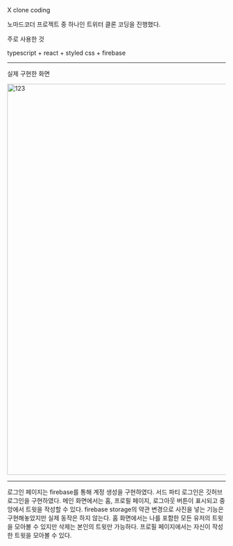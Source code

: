 X clone coding

노마드코더 프로젝트 중 하나인 트위터 클론 코딩을 진행했다.

주로 사용한 것

typescript + react + styled css + firebase

-----------

실제 구현한 화면

<img width="2723" height="903" alt="123" src="https://github.com/user-attachments/assets/bf28d248-9d8a-4ce7-9fac-3d762d0e579c" />




------------

로그인 페이지는 firebase를 통해 계정 생성을 구현하였다.
서드 파티 로그인은 깃허브 로그인을 구현하였다.
메인 화면에서는 홈, 프로필 페이지, 로그아웃 버튼이 표시되고 중앙에서 트윗을 작성할 수 있다.
firebase storage의 약관 변경으로 사진을 넣는 기능은 구현해놓았지만 실제 동작은 하지 않는다.
홈 화면에서는 나를 포함한 모든 유저의 트윗을 모아볼 수 있지만 삭제는 본인의 트윗만 가능하다.
프로필 페이지에서는 자신이 작성한 트윗을 모아볼 수 있다.
